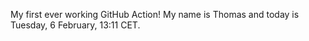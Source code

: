 My first ever working GitHub Action!
My name is Thomas and today is Tuesday, 6 February, 13:11 CET. 
